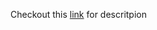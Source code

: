 Checkout this [link](http://ethigeek.com/portfolios/Social%20Community%20Expansion) for descritpion 
